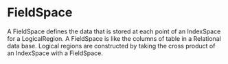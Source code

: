 # FieldSpace


A FieldSpace defines the data that is stored at each point of an IndexSpace for a LogicalRegion.
A FieldSpace is like the columns of table in a Relational data base.
Logical regions are constructed by taking the cross product of an IndexSpace with a FieldSpace.
